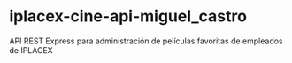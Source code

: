 # iplacex-cine-api-miguel_castro
 API REST Express para administración de películas favoritas de empleados de IPLACEX
